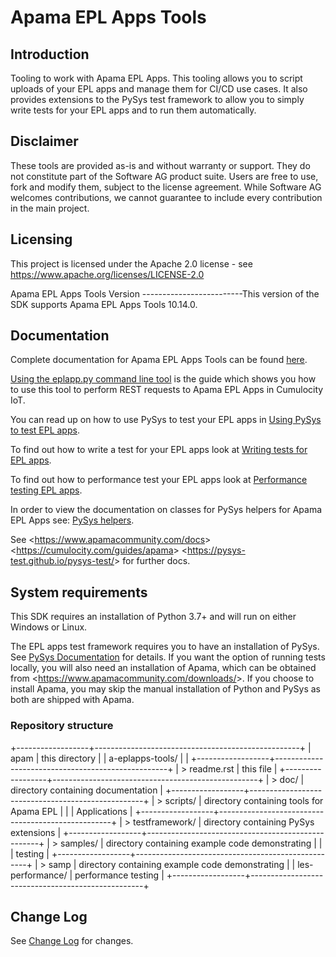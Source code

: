 # Apama EPL Apps Tools

## Introduction

Tooling to work with Apama EPL Apps. This tooling allows you to script
uploads of your EPL apps and manage them for CI/CD use cases. It also
provides extensions to the PySys test framework to allow you to simply
write tests for your EPL apps and to run them automatically.

## Disclaimer

These tools are provided as-is and without warranty or support. They do
not constitute part of the Software AG product suite. Users are free to
use, fork and modify them, subject to the license agreement. While
Software AG welcomes contributions, we cannot guarantee to include every
contribution in the main project.

## Licensing

This project is licensed under the Apache 2.0 license - see
<https://www.apache.org/licenses/LICENSE-2.0>

Apama EPL Apps Tools Version
\-\-\-\-\-\-\-\-\-\-\-\-\-\-\-\-\-\-\-\-\-\-\-\--This version of the SDK
supports Apama EPL Apps Tools 10.14.0.

## Documentation

Complete documentation for Apama EPL Apps Tools can be found
[here](https://SoftwareAG.github.io/apama-eplapps-tools/doc/pydoc).

[Using the eplapp.py command line
tool](https://SoftwareAG.github.io/apama-eplapps-tools/doc/pydoc/using-eplapp)
is the guide which shows you how to use this tool to perform REST
requests to Apama EPL Apps in Cumulocity IoT.

You can read up on how to use PySys to test your EPL apps in [Using
PySys to test EPL
apps](https://SoftwareAG.github.io/apama-eplapps-tools/doc/pydoc/using-pysys).

To find out how to write a test for your EPL apps look at [Writing tests
for EPL
apps](https://SoftwareAG.github.io/apama-eplapps-tools/doc/pydoc/testing-epl).

To find out how to performance test your EPL apps look at [Performance
testing EPL
apps](https://SoftwareAG.github.io/apama-eplapps-tools/doc/pydoc/performance-testing).

In order to view the documentation on classes for PySys helpers for
Apama EPL Apps see: [PySys
helpers](https://SoftwareAG.github.io/apama-eplapps-tools/doc/pydoc/autodocgen/apamax.eplapplications.html#module-apamax.eplapplications).

See \<<https://www.apamacommunity.com/docs>\>
\<<https://cumulocity.com/guides/apama>\>
\<<https://pysys-test.github.io/pysys-test/>\> for further docs.

## System requirements

This SDK requires an installation of Python 3.7+ and will run on either
Windows or Linux.

The EPL apps test framework requires you to have an installation of
PySys. See [PySys
Documentation](https://pysys-test.github.io/pysys-test/) for details. If
you want the option of running tests locally, you will also need an
installation of Apama, which can be obtained from
\<<https://www.apamacommunity.com/downloads/>\>. If you choose to
install Apama, you may skip the manual installation of Python and PySys
as both are shipped with Apama.

### Repository structure

+------------------+---------------------------------------------------+
| apam             | this directory                                    |
| a-eplapps-tools/ |                                                   |
+------------------+---------------------------------------------------+
| > readme.rst     | this file                                         |
+------------------+---------------------------------------------------+
| > doc/           | directory containing documentation                |
+------------------+---------------------------------------------------+
| > scripts/       | directory containing tools for Apama EPL          |
|                  | Applications                                      |
+------------------+---------------------------------------------------+
| > testframework/ | directory containing PySys extensions             |
+------------------+---------------------------------------------------+
| > samples/       | directory containing example code demonstrating   |
|                  | testing                                           |
+------------------+---------------------------------------------------+
| > samp           | directory containing example code demonstrating   |
| les-performance/ | performance testing                               |
+------------------+---------------------------------------------------+

## Change Log

See [Change Log](changelog.rst) for changes.
